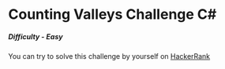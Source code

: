 # Counting Valleys Challenge C#

##### Difficulty - *Easy*

You can try to solve this challenge by yourself on [HackerRank](https://www.hackerrank.com/challenges/counting-valleys/problem)
